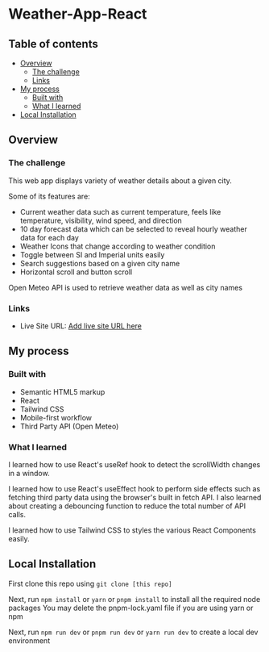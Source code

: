 # Weather-App-React

## Table of contents

- [Overview](#overview)
  - [The challenge](#the-challenge)
  - [Links](#links)
- [My process](#my-process)
  - [Built with](#built-with)
  - [What I learned](#what-i-learned)
- [Local Installation](#local-installation)

## Overview

### The challenge

This web app displays variety of weather details about a given city.

Some of its features are:

- Current weather data such as current temperature, feels like temperature, visibility, wind speed, and direction
- 10 day forecast data which can be selected to reveal hourly weather data for each day
- Weather Icons that change according to weather condition
- Toggle between SI and Imperial units easily
- Search suggestions based on a given city name
- Horizontal scroll and button scroll

Open Meteo API is used to retrieve weather data as well as city names

### Links

- Live Site URL: [Add live site URL here]()

## My process

### Built with

- Semantic HTML5 markup
- React
- Tailwind CSS
- Mobile-first workflow
- Third Party API (Open Meteo)

### What I learned

I learned how to use React's useRef hook to detect the scrollWidth changes in a window.

I learned how to use React's useEffect hook to perform side effects such as fetching third party data using the browser's built in fetch API.
I also learned about creating a debouncing function to reduce the total number of API calls.

I learned how to use Tailwind CSS to styles the various React Components easily.

## Local Installation

First clone this repo using `git clone [this repo]`

Next, run `npm install` or `yarn` or `pnpm install` to install all the required node packages
You may delete the pnpm-lock.yaml file if you are using yarn or npm

Next, run `npm run dev` or `pnpm run dev` or `yarn run dev` to create a local dev environment
